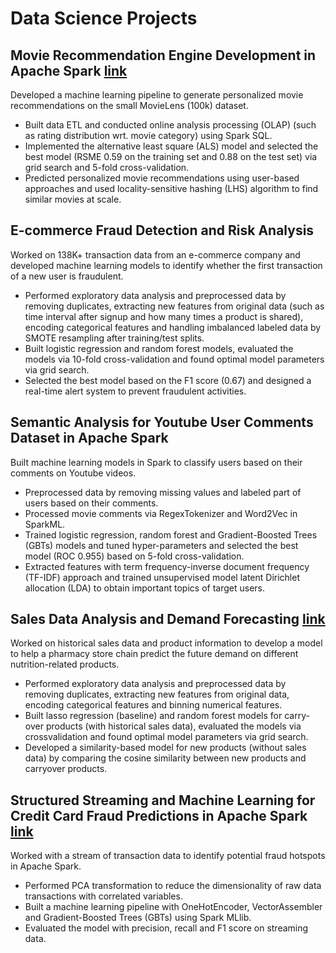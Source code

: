# Data Science Projects

## Movie Recommendation Engine Development in Apache Spark [link][1]
Developed a machine learning pipeline to generate personalized movie recommendations on the small MovieLens (100k) dataset. 
* Built data ETL and conducted online analysis processing (OLAP) (such as rating distribution wrt. movie category) using Spark SQL. 
* Implemented the alternative least square (ALS) model and selected the best model (RSME 0.59 on the training set and 0.88 on the test set) via grid search and 5-fold cross-validation. 
* Predicted personalized movie recommendations using user-based approaches and used locality-sensitive hashing (LHS) algorithm to find similar movies at scale. 

## E-commerce Fraud Detection and Risk Analysis                                                                                          
Worked on 138K+ transaction data from an e-commerce company and developed machine learning models to identify whether the first transaction of a new user is fraudulent. 
* Performed exploratory data analysis and preprocessed data by removing duplicates, extracting new features from original data (such as time interval after signup and how many times a product is shared), encoding categorical features and handling imbalanced labeled data by SMOTE resampling after training/test splits. 
* Built logistic regression and random forest models, evaluated the models via 10-fold cross-validation and found optimal model parameters via grid search. 
* Selected the best model based on the F1 score (0.67) and designed a real-time alert system to prevent fraudulent activities. 

## Semantic Analysis for Youtube User Comments Dataset in Apache Spark                                                                        
Built machine learning models in Spark to classify users based on their comments on Youtube videos. 
* Preprocessed data by removing missing values and labeled part of users based on their comments. 
* Processed movie comments via RegexTokenizer and Word2Vec in SparkML. 
* Trained logistic regression, random forest and Gradient-Boosted Trees (GBTs) models and tuned hyper-parameters and selected the best model (ROC 0.955) based on 5-fold cross-validation. 
* Extracted features with term frequency-inverse document frequency (TF-IDF) approach and trained unsupervised model latent Dirichlet allocation (LDA) to obtain important topics of target users. 

## Sales Data Analysis and Demand Forecasting [link][3]
Worked on historical sales data and product information to develop a model to help a pharmacy store chain predict the future demand on different nutrition-related products. 
* Performed exploratory data analysis and preprocessed data by removing duplicates, extracting new features from original data, encoding categorical features and binning numerical features. 
* Built lasso regression (baseline) and random forest models for carry-over products (with historical sales data), evaluated the models via crossvalidation and found optimal model parameters via grid search. 
* Developed a similarity-based model for new products (without sales data) by comparing the cosine similarity between new products and carryover products. 

## Structured Streaming and Machine Learning for Credit Card Fraud Predictions in Apache Spark [link][4]                                        
Worked with a stream of transaction data to identify potential fraud hotspots in Apache Spark. 
* Performed PCA transformation to reduce the dimensionality of raw data transactions with correlated variables. 
* Built a machine learning pipeline with OneHotEncoder, VectorAssembler and Gradient-Boosted Trees (GBTs) using Spark MLlib. 
* Evaluated the model with precision, recall and F1 score on streaming data. 

[1]:  https://databricks-prod-cloudfront.cloud.databricks.com/public/4027ec902e239c93eaaa8714f173bcfc/4149976063988086/2093161739916212/2021872520586646/latest.html "ALS"
[3]: https://colab.research.google.com/drive/1jOAkoe1rdKBhjgyeuWcqtzb2HItFM_5z
[4]: https://community.cloud.databricks.com/?o=4149976063988086#notebook/1393348256214161/command/1393348256214184
